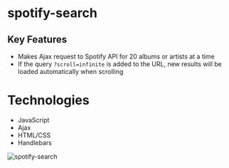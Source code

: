 # spotify-search

## Key Features

  * Makes Ajax request to Spotify API for 20 albums or artists at a time
  * If the query `?scroll=infinite` is added to the URL, new results will be loaded automatically when scrolling
  
# Technologies

  * JavaScript
  * Ajax
  * HTML/CSS
  * Handlebars
  

![spotify-search](https://github.com/lukeg90/spotify-search/blob/master/spotify.gif)

